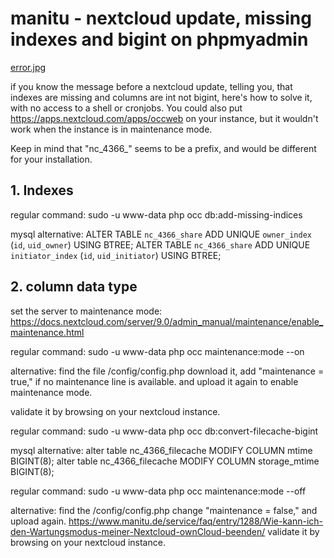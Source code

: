 # manitu - nextcloud update, missing indexes and bigint on phpmyadmin

[error.jpg](error.jpg)

if you know the message before a nextcloud update, telling you, that indexes are missing and columns are int not bigint, here's how to solve it, with no access to a shell or cronjobs.
You could also put https://apps.nextcloud.com/apps/occweb on your instance, but it wouldn't work when the instance is in maintenance mode.

Keep in mind that "nc_4366_" seems to be a prefix, and would be different for your installation.

## 1. Indexes
regular command:
sudo -u www-data php occ db:add-missing-indices

mysql alternative:
ALTER TABLE `nc_4366_share` ADD UNIQUE `owner_index` (`id`, `uid_owner`) USING BTREE;
ALTER TABLE `nc_4366_share` ADD UNIQUE `initiator_index` (`id`, `uid_initiator`) USING BTREE;

## 2. column data type
set the server to maintenance mode:
https://docs.nextcloud.com/server/9.0/admin_manual/maintenance/enable_maintenance.html

regular command:
sudo -u www-data php occ maintenance:mode --on

alternative:
find the file /config/config.php
download it, 
add "maintenance = true," if no maintenance line is available.
and upload it again to enable maintenance mode.

validate it by browsing on your nextcloud instance.

regular command:
sudo -u www-data php occ db:convert-filecache-bigint

mysql alternative:
alter table nc_4366_filecache MODIFY COLUMN mtime BIGINT(8);
alter table nc_4366_filecache MODIFY COLUMN storage_mtime BIGINT(8);

regular command:
sudo -u www-data php occ maintenance:mode --off

alternative:
find the /config/config.php
change "maintenance = false," and upload again.
https://www.manitu.de/service/faq/entry/1288/Wie-kann-ich-den-Wartungsmodus-meiner-Nextcloud-ownCloud-beenden/
validate it by browsing on your nextcloud instance.


